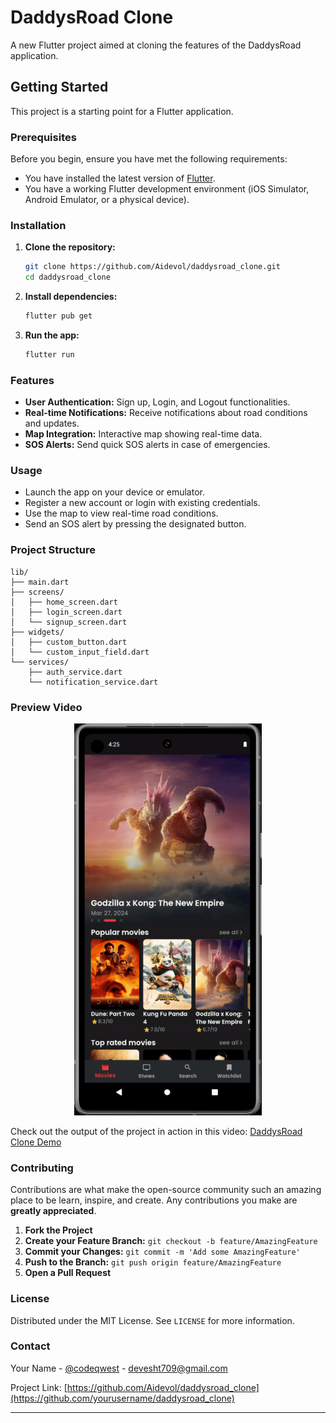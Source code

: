 # DaddysRoad Clone

A new Flutter project aimed at cloning the features of the DaddysRoad application.

## Getting Started

This project is a starting point for a Flutter application. 

### Prerequisites

Before you begin, ensure you have met the following requirements:
- You have installed the latest version of [Flutter](https://flutter.dev/docs/get-started/install).
- You have a working Flutter development environment (iOS Simulator, Android Emulator, or a physical device).

### Installation

1. **Clone the repository:**
   ```sh
   git clone https://github.com/Aidevol/daddysroad_clone.git
   cd daddysroad_clone
   ```

2. **Install dependencies:**
   ```sh
   flutter pub get
   ```

3. **Run the app:**
   ```sh
   flutter run
   ```

### Features

- **User Authentication:** Sign up, Login, and Logout functionalities.
- **Real-time Notifications:** Receive notifications about road conditions and updates.
- **Map Integration:** Interactive map showing real-time data.
- **SOS Alerts:** Send quick SOS alerts in case of emergencies.

### Usage

- Launch the app on your device or emulator.
- Register a new account or login with existing credentials.
- Use the map to view real-time road conditions.
- Send an SOS alert by pressing the designated button.

### Project Structure

```
lib/
├── main.dart
├── screens/
│   ├── home_screen.dart
│   ├── login_screen.dart
│   └── signup_screen.dart
├── widgets/
│   ├── custom_button.dart
│   └── custom_input_field.dart
└── services/
    ├── auth_service.dart
    └── notification_service.dart
```
### Preview Video

<div align="center">
  <img src="https://github.com/AIdevol/Mx-Movie-app/blob/main/assets/images/Mx_movie_app-ezgif.com-video-to-gif-converter.gif" alt="GIF Preview" width="300"/>
</div>

Check out the output of the project in action in this video: [DaddysRoad Clone Demo](https://www.youtube.com/watch?v=fG8j6GSrU_E&t=2s)


### Contributing

Contributions are what make the open-source community such an amazing place to be learn, inspire, and create. Any contributions you make are **greatly appreciated**.

1. **Fork the Project**
2. **Create your Feature Branch:** `git checkout -b feature/AmazingFeature`
3. **Commit your Changes:** `git commit -m 'Add some AmazingFeature'`
4. **Push to the Branch:** `git push origin feature/AmazingFeature`
5. **Open a Pull Request**

### License

Distributed under the MIT License. See `LICENSE` for more information.

### Contact

Your Name - [@codeqwest](https://twitter.com/codeqwest) - devesht709@gmail.com

Project Link: [https://github.com/Aidevol/daddysroad_clone](https://github.com/yourusername/daddysroad_clone)

---
